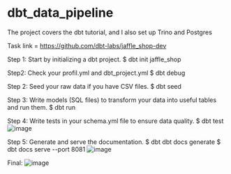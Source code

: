 # dbt_data_pipeline
The project covers the dbt tutorial, and I also set up Trino and Postgres

Task link = https://github.com/dbt-labs/jaffle_shop-dev

Step 1: Start by initializing a dbt project.
$ dbt init jaffle_shop

Step2: Check your profil.yml and dbt_project.yml
$ dbt debug

Step 2: Seed your raw data if you have CSV files.
$ dbt seed

Step 3: Write models (SQL files) to transform your data into useful tables and run them.
$ dbt run

Step 4: Write tests in your schema.yml file to ensure data quality.
$ dbt test
![image](https://github.com/user-attachments/assets/ed48b8a6-c491-4016-9688-62ef37522151)

Step 5: Generate and serve the documentation.
$ dbt dbt docs generate
$ dbt docs serve --port 8081 
![image](https://github.com/user-attachments/assets/1fb14531-f797-4e19-864d-3826e70e6d36)

Final:
![image](https://github.com/user-attachments/assets/67cfa8b5-6400-49d6-9965-da6fefe64d1c)


